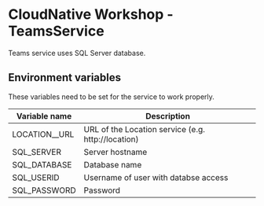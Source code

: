 # CloudNative Workshop - TeamsService

Teams service uses SQL Server database.

## Environment variables

These variables need to be set for the service to work properly.

|Variable name|Description|
|---------|---------|
|LOCATION__URL|URL of the Location service (e.g. http://location)|
|SQL_SERVER|Server hostname|
|SQL_DATABASE|Database name|
|SQL_USERID|Username of user with databse access|
|SQL_PASSWORD|Password|
